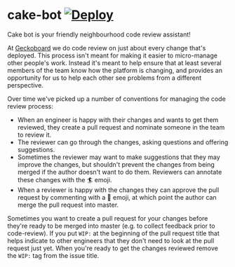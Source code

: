 # cake-bot [![Deploy](https://www.herokucdn.com/deploy/button.svg)](https://heroku.com/deploy)

Cake bot is your friendly neighbourhood code review assistant!

At [Geckoboard](https://www.geckoboard.com) we do code review on just about every change that's deployed.
This process isn't meant for making it easier to micro-manage other people's
work. Instead it's meant to help ensure that at least several members of the
team know how the platform is changing, and provides an opportunity for us to
help each other see problems from a different perspective.

Over time we've picked up a number of conventions for managing the code review
process:

* When an engineer is happy with their changes and wants to get them reviewed,
  they create a pull request and nominate someone in the team to review it.
* The reviewer can go through the changes, asking questions and offering suggestions.
* Sometimes the reviewer may want to make suggestions that they may improve the changes,
  but shouldn't prevent the changes from being merged if the author doesn't want to do
  them. Reviewers can annotate these changes with the :surfer: emoji.
* When a reviewer is happy with the changes they can approve the pull request by commenting
  with a :cake: emoji, at which point the author can merge the pull request into master.

Sometimes you want to create a pull request for your changes before they're ready to be
merged into master (e.g. to collect feedback prior to code-review). If you put `WIP:`
at the beginning of the pull request title that helps indicate to other engineers that
they don't need to look at the pull request just yet. When you're ready to get the
changes reviewed remove the `WIP:` tag from the issue title.
